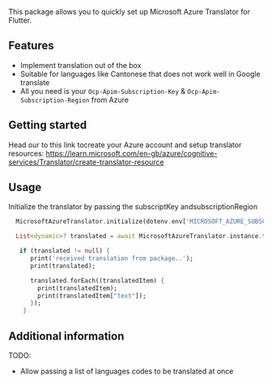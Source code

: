 <!--
This README describes the package. If you publish this package to pub.dev,
this README's contents appear on the landing page for your package.

For information about how to write a good package README, see the guide for
[writing package pages](https://dart.dev/guides/libraries/writing-package-pages).

For general information about developing packages, see the Dart guide for
[creating packages](https://dart.dev/guides/libraries/create-library-packages)
and the Flutter guide for
[developing packages and plugins](https://flutter.dev/developing-packages).
-->

This package allows you to quickly set up Microsoft Azure Translator for Flutter. 

## Features

- Implement translation out of the box
- Suitable for languages like Cantonese that does not work well in Google translate
- All you need is your `Ocp-Apim-Subscription-Key` & `Ocp-Apim-Subscription-Region` from Azure

## Getting started

Head our to this link tocreate your Azure account and setup translator resources:
https://learn.microsoft.com/en-gb/azure/cognitive-services/Translator/create-translator-resource

## Usage

Initialize the translator by passing the subscriptKey andsubscriptionRegion

```dart
  MicrosoftAzureTranslator.initialize(dotenv.env['MICROSOFT_AZURE_SUBSCRIPTION_KEY']!, dotenv.env['MICROSOFT_AZURE_SUBSCRIPTION_REGION']!);

  List<dynamic>? translated = await MicrosoftAzureTranslator.instance.translate("how are you?", "en", "yue");

   if (translated != null) {
      print('received translation from package..');
      print(translated);

      translated.forEach((translatedItem) {
        print(translatedItem);
        print(translatedItem["text"]);
      });
    }
```

## Additional information

TODO: 
- Allow passing a list of languages codes to be translated at once

